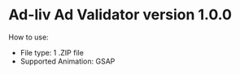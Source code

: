 # Ad-liv Ad Validator version 1.0.0

How to use:

- File type: 1 .ZIP file
- Supported Animation: GSAP
